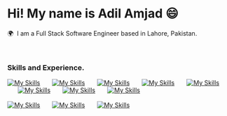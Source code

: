 # Hi! My name is Adil Amjad 😄

🌍  I am a Full Stack Software Engineer based in Lahore, Pakistan.

<br />

### Skills and Experience.

[![My Skills](https://skillicons.dev/icons?i=html)]() &nbsp;&nbsp;&nbsp;&nbsp;&nbsp; [![My Skills](https://skillicons.dev/icons?i=css)]() &nbsp;&nbsp;&nbsp;&nbsp;&nbsp; [![My Skills](https://skillicons.dev/icons?i=tailwind)]() &nbsp;&nbsp;&nbsp;&nbsp;&nbsp; [![My Skills](https://skillicons.dev/icons?i=js)]() &nbsp;&nbsp;&nbsp;&nbsp;&nbsp; [![My Skills](https://skillicons.dev/icons?i=ts)]() &nbsp;&nbsp;&nbsp;&nbsp;&nbsp; [![My Skills](https://skillicons.dev/icons?i=react)]() &nbsp;&nbsp;&nbsp;&nbsp;&nbsp; [![My Skills](https://skillicons.dev/icons?i=nodejs)]() &nbsp;&nbsp;&nbsp;&nbsp;&nbsp; [![My Skills](https://skillicons.dev/icons?i=express)]() &nbsp;&nbsp;&nbsp;&nbsp;&nbsp; <br><br> [![My Skills](https://skillicons.dev/icons?i=mongodb)]() &nbsp;&nbsp;&nbsp;&nbsp;&nbsp; [![My Skills](https://skillicons.dev/icons?i=aws)]() &nbsp;&nbsp;&nbsp;&nbsp;&nbsp; [![My Skills](https://skillicons.dev/icons?i=cpp)]() 


